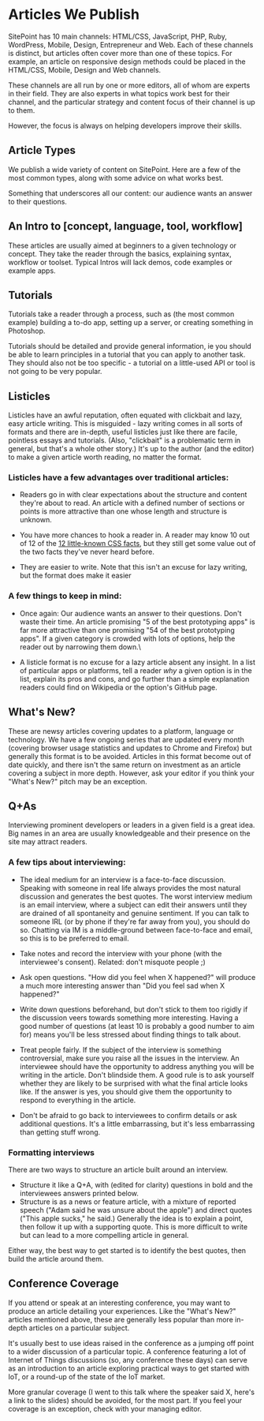 # Articles We Publish

SitePoint has 10 main channels: HTML/CSS, JavaScript, PHP, Ruby, WordPress, Mobile, Design, Entrepreneur and Web. Each of these channels is distinct, but articles often cover more than one of these topics. For example, an article on responsive design methods could be placed in the HTML/CSS, Mobile, Design and Web channels.

These channels are all run by one or more editors, all of whom are experts in their field. They are also experts in what topics work best for their channel, and the particular strategy and content focus of their channel is up to them. 

However, the focus is always on helping developers improve their skills.

## Article Types

We publish a wide variety of content on SitePoint. Here are a few of the most common types, along with some advice on what works best.

Something that underscores all our content: our audience wants an answer to their questions.

## An Intro to [concept, language, tool, workflow]

These articles are usually aimed at beginners to a given technology or concept. They take the reader through the basics, explaining syntax, workflow or toolset. Typical Intros will lack demos, code examples or example apps.

## Tutorials

Tutorials take a reader through a process, such as (the most common example) building a to-do app, setting up a server, or creating something in Photoshop.

Tutorials should be detailed and provide general information, ie you should be able to learn principles in a tutorial that you can apply to another task. They should also not be too specific - a tutorial on a little-used API or tool is not going to be very popular.

## Listicles

Listicles have an awful reputation, often equated with clickbait and lazy, easy article writing. This is misguided - lazy writing comes in all sorts of formats and there are in-depth, useful listicles just like there are facile, pointless essays and tutorials. (Also, "clickbait" is a problematic term in general, but that's a whole other story.) It's up to the author (and the editor) to make a given article worth reading, no matter the format.

### Listicles have a few advantages over traditional articles:

- Readers go in with clear expectations about the structure and content they're about to read. An article with a defined number of sections or points is more attractive than one whose length and structure is unknown.

- You have more chances to hook a reader in. A reader may know 10 out of 12 of the [12 little-known CSS facts](http://www.sitepoint.com/12-little-known-css-facts/), but they still get some value out of the two facts they've never heard before.

- They are easier to write. Note that this isn't an excuse for lazy writing, but the format does make it easier 

### A few things to keep in mind:

- Once again: Our audience wants an answer to their questions. Don't waste their time. An article promising "5 of the best prototyping apps" is far more attractive than one promising "54 of the best prototyping apps". If a given category is crowded with lots of options, help the reader out by narrowing them down.\

- A listicle format is no excuse for a lazy article absent any insight. In a list of particular apps or platforms, tell a reader _why_ a given option is in the list, explain its pros and cons, and go further than a simple explanation readers could find on Wikipedia or the option's GitHub page.

## What's New?

These are newsy articles covering updates to a platform, language or technology. We have a few ongoing series that are updated every month (covering browser usage statistics and updates to Chrome and Firefox) but generally this format is to be avoided. Articles in this format become out of date quickly, and there isn't the same return on investment as an article covering a subject in more depth. However, ask your editor if you think your "What's New?" pitch may be an exception.

## Q+As

Interviewing prominent developers or leaders in a given field is a great idea. Big names in an area are usually knowledgeable and their presence on the site may attract readers.

### A few tips about interviewing:

- The ideal medium for an interview is a face-to-face discussion. Speaking with someone in real life always provides the most natural discussion and generates the best quotes. The worst interview medium is an email interview, where a subject can edit their answers until they are drained of all spontaneity and genuine sentiment. If you can talk to someone IRL (or by phone if they're far away from you), you should do so. Chatting via IM is a middle-ground between face-to-face and email, so this is to be preferred to email. 

- Take notes and record the interview with your phone (with the interviewee's consent). Related: don't misquote people ;)

- Ask open questions. "How did you feel when X happened?" will produce a much more interesting answer than "Did you feel sad when X happened?" 

- Write down questions beforehand, but don't stick to them too rigidly if the discussion veers towards something more interesting. Having a good number of questions (at least 10 is probably a good number to aim for) means you'll be less stressed about finding things to talk about.

- Treat people fairly. If the subject of the interview is something controversial, make sure you raise all the issues in the interview. An interviewee should have the opportunity to address anything you will be writing in the article. Don't blindside them. A good rule is to ask yourself whether they are likely to be surprised with what the final article looks like. If the answer is yes, you should give them the opportunity to respond to everything in the article.

- Don't be afraid to go back to interviewees to confirm details or ask additional questions. It's a little embarrassing, but it's less embarrassing than getting stuff wrong.

### Formatting interviews

There are two ways to structure an article built around an interview.

- Structure it like a Q+A, with (edited for clarity) questions in bold and the interviewees answers printed below.
- Structure is as a news or feature article, with a mixture of reported speech ("Adam said he was unsure about the apple") and direct quotes ("This apple sucks," he said.) Generally the idea is to explain a point, then follow it up with a supporting quote. This is more difficult to write but can lead to a more compelling article in general.

Either way, the best way to get started is to identify the best quotes, then build the article around them.

## Conference Coverage

If you attend or speak at an interesting conference, you may want to produce an article detailing your experiences. Like the "What's New?" articles mentioned above, these are generally less popular than more in-depth articles on a particular subject.

It's usually best to use ideas raised in the conference as a jumping off point to a wider discussion of a particular topic. A conference featuring a lot of Internet of Things discussions (so, any conference these days) can serve as an introduction to an article exploring practical ways to get started with IoT, or a round-up of the state of the IoT market.

More granular coverage (I went to this talk where the speaker said X, here's a link to the slides) should be avoided, for the most part. If you feel your coverage is an exception, check with your managing editor.


